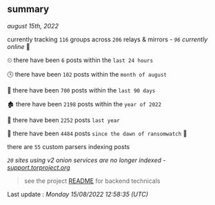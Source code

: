 
## summary
_august 15th, 2022_

currently tracking `116` groups across `206` relays & mirrors - _`96` currently online_ 📡

⏲ there have been `6` posts within the `last 24 hours`

🕓 there have been `102` posts within the `month of august`

📅 there have been `700` posts within the `last 90 days`

🏚 there have been `2198` posts within the `year of 2022`

🚀 there have been `2252` posts `last year`

🦕 there have been `4484` posts `since the dawn of ransomwatch` 🐣

there are `55` custom parsers indexing posts

_`20` sites using v2 onion services are no longer indexed - [support.torproject.org](https://support.torproject.org/onionservices/v2-deprecation/)_

> see the project [README](https://github.com/jmousqueton/ransomwatch#readme) for backend technicals



Last update : _Monday 15/08/2022 12:58:35 (UTC)_


